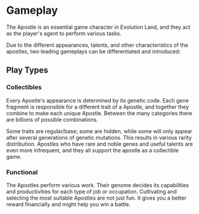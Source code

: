# Gameplay

The Apostle is an essential game character in Evolution Land, and they act as the player's agent to perform various tasks.

Due to the different appearances, talents, and other characteristics of the apostles, two leading gameplays can be differentiated and introduced:

## Play Types

### Collectibles

Every Apostle's appearance is determined by its genetic code.  Each gene fragment is responsible for a different trait of a Apostle, and together they combine to make each unique Apostle. Between the many categories there are billions of possible combinations.  

Some traits are regular/base; some are hidden, while some will only appear after several generations of genetic mutations.  This results in various rarity distribution.  Apostles who have rare and noble genes and useful talents are even more infrequent, and they all support the apostle as a collectible game.

### Functional

The Apostles perform various work. Their genome decides its capabilities and productivities for each type of job or occupation. Cultivating and selecting the most suitable Apostles are not just fun. It gives you a better reward financially and might help you win a battle.